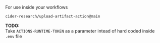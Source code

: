 For use inside your workflows


```cider-research/upload-artifact-action@main```

**TODO:**
<BR>
Take ```ACTIONS-RUNTIME-TOKEN``` as a parameter intead of hard coded inside ```.env``` file
